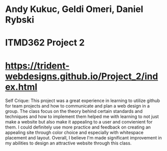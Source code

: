 # Andy Kukuc, Geldi Omeri, Daniel Rybski
# ITMD362 Project 2
# https://trident-webdesigns.github.io/Project_2/index.html

Self Crique: 
This project was a great experience in learning to utilize github for team projects and how to communicate and plan a web design in a group. The class focus on the theory behind certain standards and techniques and how to implement them helped me with learning to not just make a website but also make it appealing to a user and convienient for them. I could definitely use more practice and feedback on creating an appealing site through color choice and especially with whitespace placement and layout. Overall, I believe I'm made significant improvement in my abilities to design an attractive website through this class.
